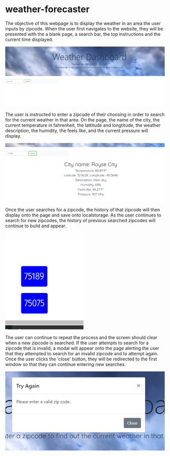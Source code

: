 # weather-forecaster

The objective of this webpage is to display the weather in an area the user inputs by zipcode.  When the user first navigates to the website, they will be presented with the a blank page, a search bar, the top instructions and the current time displayed.

![The first window the user will be presented with](https://raw.githubusercontent.com/pazjenni04/weather-forecaster/main/images/initial-image.PNG)

The user is instructed to enter a zipcode of their choosing in order to search for the current weather in that area.  On the page, the name of the city, the current temperature in fahrenheit, the lattitude and longtitude, the weather description, the humidity, the feels like, and the current pressure will display.

![This image shows the resulted page when a user searches for a zipcode](https://raw.githubusercontent.com/pazjenni04/weather-forecaster/main/images/search-results.PNG)

Once the user searches for a zipcode, the history of that zipcode will then display onto the page and save onto localstorage.  As the user continues to search for new zipcodes, the history of previous searched zipcodes will continue to build and appear.

![This image shows the history of the searches that the user previously entered.](https://raw.githubusercontent.com/pazjenni04/weather-forecaster/main/images/zipcodes.PNG)

The user can continue to repeat the process and the screen should clear when a new zipcode is searched.  If the user attempts to search for a zipcode that is invalid, a modal will appear onto the page alerting the user that they attempted to search for an invalid zipcode and to attempt again.  Once the user clicks the 'close' button, they will be redirected to the first window so that they can continue entering new searches.

![This image shows the modal that prompts if the user attempts to search for an invalid zipcode](https://raw.githubusercontent.com/pazjenni04/weather-forecaster/main/images/try-again.PNG)
